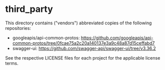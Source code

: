 # third_party

This directory contains ("vendors") abbreviated copies of the following repositories:

- googleapis/api-common-protos: https://github.com/googleapis/api-common-protos/tree/0fcae75a2c20a140137e3a9c48a87d15ceffabd7
- swagger-ui: https://github.com/swagger-api/swagger-ui/tree/v3.36.2

See the respective LICENSE files for each project for the applicable license terms.

